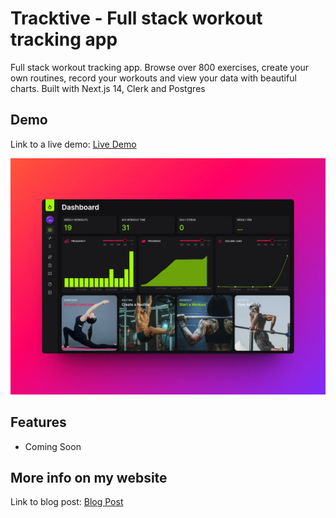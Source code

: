 # Tracktive - Full stack workout tracking app

Full stack workout tracking app. Browse over 800 exercises, create your own routines, record your workouts and view your data with beautiful charts. Built with Next.js 14, Clerk and Postgres

## Demo

Link to a live demo: [Live Demo](https://tracktive.vercel.app)

![Demo Image](./public/ss.webp)

## Features

- Coming Soon

## More info on my website

Link to blog post: [Blog Post](https://cwaitt.dev/projects/tracktive)
